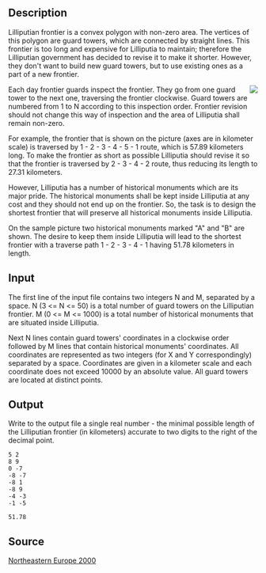 <h2>Description</h2><p>Lilliputian frontier is a convex polygon with non-zero area. The vertices of this polygon are guard towers, which are connected by straight lines. This frontier is too long and expensive for Lilliputia to maintain; therefore the Lilliputian government has decided to revise it to make it shorter. However, they don't want to build new guard towers, but to use existing ones as a part of a new frontier.
</p>
<img src="images/1758_1.jpg" align="right"><p>Each day frontier guards inspect the frontier. They go from one guard tower to the next one, traversing the frontier clockwise. Guard towers are numbered from 1 to N according to this inspection order. Frontier revision should not change this way of inspection and the area of Lilliputia shall remain non-zero.
</p>
For example, the frontier that is shown on the picture (axes are in kilometer scale) is traversed by 1 - 2 - 3 - 4 - 5 - 1 route, which is 57.89 kilometers long. To make the frontier as short as possible Lilliputia should revise it so that the frontier is traversed by 2 - 3 - 4 - 2 route, thus reducing its length to 27.31 kilometers.

However, Lilliputia has a number of historical monuments which are its major pride. The historical monuments shall be kept inside Lilliputia at any cost and they should not end up on the frontier. So, the task is to design the shortest frontier that will preserve all historical monuments inside Lilliputia.

On the sample picture two historical monuments marked "A" and "B" are shown. The desire to keep them inside Lilliputia will lead to the shortest frontier with a traverse path 1 - 2 - 3 - 4 - 1 having 51.78 kilometers in length.
<h2>Input</h2><p>The first line of the input file contains two integers N and M, separated by a space. N (3 &lt;= N &lt;= 50) is a total number of guard towers on the Lilliputian frontier. M (0 &lt;= M &lt;= 1000) is a total number of historical monuments that are situated inside Lilliputia.
</p>
Next N lines contain guard towers' coordinates in a clockwise order followed by M lines that contain historical monuments' coordinates. All coordinates are represented as two integers (for X and Y correspondingly) separated by a space. Coordinates are given in a kilometer scale and each coordinate does not exceed 10000 by an absolute value. All guard towers are located at distinct points.
<h2>Output</h2><p>Write to the output file a single real number - the minimal possible length of the Lilliputian frontier (in kilometers) accurate to two digits to the right of the decimal point.</p><pre><code class="language-input1">5 2
8 9
0 -7
-8 -7
-8 1
-8 9
-4 -3
-1 -5</code></pre><pre><code class="language-output1">51.78
</code></pre><h2>Source</h2><a href="searchproblem?field=source&amp;key=Northeastern+Europe+2000">Northeastern Europe 2000</a>